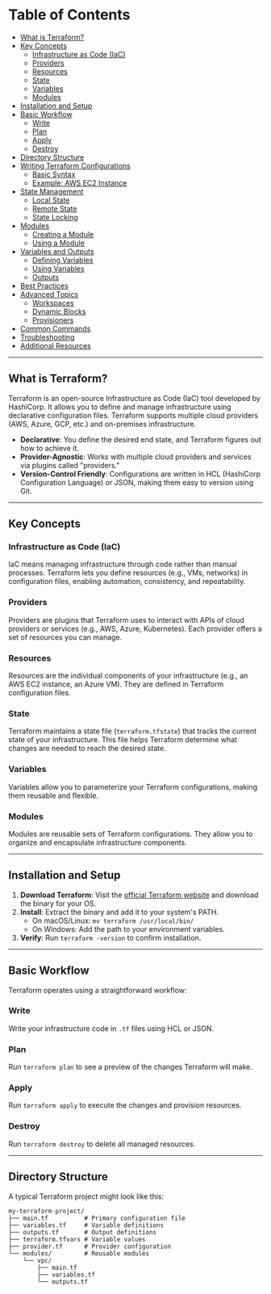 # Table of Contents
- [What is Terraform?](#what-is-terraform)
- [Key Concepts](#key-concepts)
  - [Infrastructure as Code (IaC)](#infrastructure-as-code-iac)
  - [Providers](#providers)
  - [Resources](#resources)
  - [State](#state)
  - [Variables](#variables)
  - [Modules](#modules)
- [Installation and Setup](#installation-and-setup)
- [Basic Workflow](#basic-workflow)
  - [Write](#write)
  - [Plan](#plan)
  - [Apply](#apply)
  - [Destroy](#destroy)
- [Directory Structure](#directory-structure)
- [Writing Terraform Configurations](#writing-terraform-configurations)
  - [Basic Syntax](#basic-syntax)
  - [Example: AWS EC2 Instance](#example-aws-ec2-instance)
- [State Management](#state-management)
  - [Local State](#local-state)
  - [Remote State](#remote-state)
  - [State Locking](#state-locking)
- [Modules](#modules-1)
  - [Creating a Module](#creating-a-module)
  - [Using a Module](#using-a-module)
- [Variables and Outputs](#variables-and-outputs)
  - [Defining Variables](#defining-variables)
  - [Using Variables](#using-variables)
  - [Outputs](#outputs)
- [Best Practices](#best-practices)
- [Advanced Topics](#advanced-topics)
  - [Workspaces](#workspaces)
  - [Dynamic Blocks](#dynamic-blocks)
  - [Provisioners](#provisioners)
- [Common Commands](#common-commands)
- [Troubleshooting](#troubleshooting)
- [Additional Resources](#additional-resources)

---

## What is Terraform?
Terraform is an open-source Infrastructure as Code (IaC) tool developed by HashiCorp. It allows you to define and manage infrastructure using declarative configuration files. Terraform supports multiple cloud providers (AWS, Azure, GCP, etc.) and on-premises infrastructure.

- **Declarative**: You define the desired end state, and Terraform figures out how to achieve it.
- **Provider-Agnostic**: Works with multiple cloud providers and services via plugins called "providers."
- **Version-Control Friendly**: Configurations are written in HCL (HashiCorp Configuration Language) or JSON, making them easy to version using Git.

---

## Key Concepts

### Infrastructure as Code (IaC)
IaC means managing infrastructure through code rather than manual processes. Terraform lets you define resources (e.g., VMs, networks) in configuration files, enabling automation, consistency, and repeatability.

### Providers
Providers are plugins that Terraform uses to interact with APIs of cloud providers or services (e.g., AWS, Azure, Kubernetes). Each provider offers a set of resources you can manage.

### Resources
Resources are the individual components of your infrastructure (e.g., an AWS EC2 instance, an Azure VM). They are defined in Terraform configuration files.

### State
Terraform maintains a state file (`terraform.tfstate`) that tracks the current state of your infrastructure. This file helps Terraform determine what changes are needed to reach the desired state.

### Variables
Variables allow you to parameterize your Terraform configurations, making them reusable and flexible.

### Modules
Modules are reusable sets of Terraform configurations. They allow you to organize and encapsulate infrastructure components.

---

## Installation and Setup
1. **Download Terraform**: Visit the [official Terraform website](https://www.terraform.io/downloads.html) and download the binary for your OS.
2. **Install**: Extract the binary and add it to your system's PATH.
   - On macOS/Linux: `mv terraform /usr/local/bin/`
   - On Windows: Add the path to your environment variables.
3. **Verify**: Run `terraform -version` to confirm installation.

---

## Basic Workflow
Terraform operates using a straightforward workflow:

### Write
Write your infrastructure code in `.tf` files using HCL or JSON.

### Plan
Run `terraform plan` to see a preview of the changes Terraform will make.

### Apply
Run `terraform apply` to execute the changes and provision resources.

### Destroy
Run `terraform destroy` to delete all managed resources.

---

## Directory Structure
A typical Terraform project might look like this:
```
my-terraform-project/
├── main.tf          # Primary configuration file
├── variables.tf     # Variable definitions
├── outputs.tf       # Output definitions
├── terraform.tfvars # Variable values
├── provider.tf      # Provider configuration
└── modules/         # Reusable modules
    └── vpc/
        ├── main.tf
        ├── variables.tf
        └── outputs.tf
```
